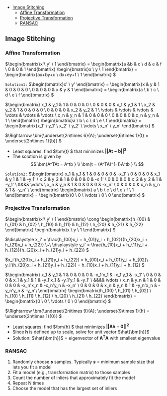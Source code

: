 <!-- TOC -->

- [Image Stitching](#image-stitching)
  - [Affine Transformation](#affine-transformation)
  - [Projective Transformation](#projective-transformation)
  - [RANSAC](#ransac)

<!-- /TOC -->






## Image Stitching
### Affine Transformation
$\begin{bmatrix}x'\\ y' \\ 1 \end{bmatrix}
= \begin{bmatrix}a &b & c \\ d & e & f \\ 0 & 0 & 1 \end{bmatrix}
\begin{bmatrix}x \\ y \\ 1 \end{bmatrix}
= \begin{bmatrix}ax+by+c \\ dx+ey+f \\ 1 \end{bmatrix} $

$\texttt{Solution1:}$
$\begin{bmatrix}x' \\ y' \end{bmatrix}
= \begin{bmatrix}x & y & 1 & 0 & 0 & 0 \\ 0 & 0 & 0 & x & y & 1 \end{bmatrix}
= \begin{bmatrix}a \\ b \\ c \\ d \\ e \\ f \end{bmatrix} $

$\begin{bmatrix}
  x_1 & y_1 & 1 & 0 & 0 & 0 \\
  0 & 0 & 0 & x_1 & y_1 & 1 \\
  x_2 & y_2 & 1 & 0 & 0 & 0 \\
  0 & 0 & 0 & x_2 & y_2 & 1 \\
  \vdots & \vdots & \vdots & \vdots & \vdots & \vdots \\
  x_n & y_n & 1 & 0 & 0 & 0 \\
  0 & 0 & 0 & x_n & y_n & 1 \\
\end{bmatrix}
\begin{bmatrix}a \\ b \\ c \\ d \\ e \\ f \end{bmatrix}
= \begin{bmatrix}x_1' \\ y_1' \\ x_2' \\ y_2' \\ \vdots \\ x_n' \\ y_n' \end{bmatrix} $

$\Rightarrow \bm{\underset{2n\times 6}{A}\; \underset{6\times 1}{t} = \underset{2n\times 1}{b}} $

- Least squares: find $\bm{t} $ that minimizes $\bm{||At - b||^2}$
- The solution is given by
$$
\bm{A^TAt = A^tb } \\
\bm{t = (A^TA)^{-1}A^tb } \\
$$

$\texttt{Solution2:}$
$\begin{bmatrix}
  x_1 & y_1 & 1 & 0 & 0 & 0 & -x_1' \\
  0 & 0 & 0 & x_1 & y_1 & 1 & -y_1' \\
  x_2 & y_2 & 1 & 0 & 0 & 0 & -x_1' \\
  0 & 0 & 0 & x_2 & y_2 & 1 & -y_1' \\
  &&&& \vdots \\
  x_n & y_n & 1 & 0 & 0 & 0 & -x_n' \\
  0 & 0 & 0 & x_n & y_n & 1 & -y_n' \\
\end{bmatrix}
\begin{bmatrix} a \\ b \\ c \\ d \\ e \\ f \\ 1 \end{bmatrix}
= \begin{bmatrix}0 \\ 0 \\ \vdots \\ 0 \\ 0 \end{bmatrix} $

### Projective Transformation
$\begin{bmatrix}x'\\ y' \\ 1 \end{bmatrix}
\cong \begin{bmatrix}h_{00} & h_{01} & h_{02} \\ h_{10} & h_{11} & h_{12} \\ h_{20} & h_{21} & h_{22} \end{bmatrix}
\begin{bmatrix}x \\ y \\ 1 \end{bmatrix} $

$\displaystyle x_i' = \frac{h_{00}x_i + h_{01}y_i + h_{02}}{h_{20}x_i + h_{21}y_i + h_{22}} \\~\\
\displaystyle y_i' = \frac{h_{10}x_i + h_{11}y_i + h_{12}}{h_{20}x_i + h_{21}y_i + h_{22}} $

$x_i'(h_{20}x_i + h_{21}y_i + h_{22}) = h_{00}x_i + h_{01}y_i + h_{02}\\
y_i'(h_{20}x_i + h_{21}y_i + h_{22}) = h_{10}x_i + h_{11}y_i + h_{12} $

$\begin{bmatrix}
  x_1 & y_1 & 1 & 0 & 0 & 0 & -x_1'x_1 & -x_1'y_1 & -x_1' \\
  0 & 0 & 0 & x_1 & y_1 & 1 & -y_1'x_1 & -y_1'y_1 & -y_1' \\
  &&&& \vdots \\
  x_n & y_n & 1 & 0 & 0 & 0 & -x_n'x_n & -x_n'y_n & -x_n' \\
  0 & 0 & 0 & x_n & y_n & 1 & -y_n'x_n & -y_n'y_n & -y_n'\\
\end{bmatrix}
\begin{bmatrix}h_{00} \\ h_{01} \\ h_{02} \\ h_{10} \\ h_{11} \\ h_{12} \\ h_{20} \\ h_{21} \\ h_{22} \end{bmatrix}
= \begin{bmatrix}0 \\ 0 \\ \vdots \\ 0 \\ 0 \end{bmatrix} $

$\Rightarrow \bm{\underset{2n\times 9}{A}\; \underset{9\times 1}{h} = \underset{2n\times 1}{0}} $

- Least squares: find $\bm{h} $ that minimizes $\bm{||Ah - 0||^2}$
- Since $\bm{h}$ is defined up to scale, solve for unit vector $\hat{\bm{h}}$
- Solution: $\hat{\bm{h}}$ = eigenvector of $\bm{A^TA}$ with smallest eigenvalue

### RANSAC
1. Randomly choose ***s*** samples. Typically ***s*** = minimum sample size that lets you fit a model
2. Fit a model (e.g., transformation matrix) to those samples
3. Count the number of inliers that approximately fit the model
4. Repeat N times
5. Choose the model that has the largest set of inliers



